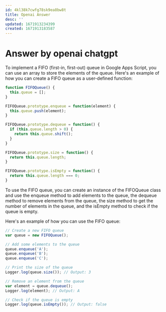 ```yaml
---
id: 4kl38k7cwfg78sk9ea8bw8t
title: Openai Answer
desc: ''
updated: 1671913234399
created: 1671913183587
---
```

# Answer by openai chatgpt

To implement a FIFO (first-in, first-out) queue in Google Apps Script, you can use an array to store the elements of the queue. Here's an example of how you can create a FIFO queue as a user-defined function:

```javascript
function FIFOQueue() {
  this.queue = [];
}

FIFOQueue.prototype.enqueue = function(element) {
  this.queue.push(element);
}

FIFOQueue.prototype.dequeue = function() {
  if (this.queue.length > 0) {
    return this.queue.shift();
  }
}

FIFOQueue.prototype.size = function() {
  return this.queue.length;
}

FIFOQueue.prototype.isEmpty = function() {
  return this.queue.length === 0;
}
```

To use the FIFO queue, you can create an instance of the FIFOQueue class and use the enqueue method to add elements to the queue, the dequeue method to remove elements from the queue, the size method to get the number of elements in the queue, and the isEmpty method to check if the queue is empty.

Here's an example of how you can use the FIFO queue:

```javascript
// Create a new FIFO queue
var queue = new FIFOQueue();

// Add some elements to the queue
queue.enqueue('A');
queue.enqueue('B');
queue.enqueue('C');

// Print the size of the queue
Logger.log(queue.size()); // Output: 3

// Remove an element from the queue
var element = queue.dequeue();
Logger.log(element); // Output: A

// Check if the queue is empty
Logger.log(queue.isEmpty()); // Output: false
```